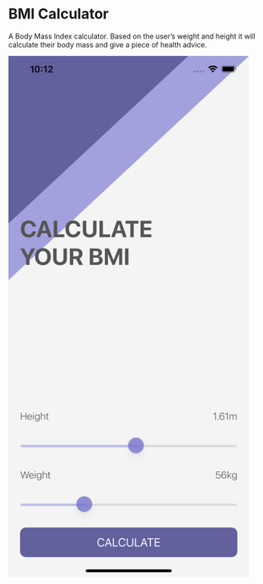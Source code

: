 # BMI Calculator

A Body Mass Index calculator. Based on the user’s weight and height it will calculate their body mass and give a piece of health advice.

<img src="https://github.com/MadKara/bmi-calculator/blob/main/Preview.png" width="480">
